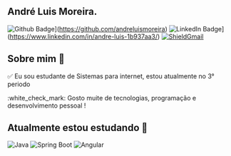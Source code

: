 ## André Luis Moreira.

![Github Badge](https://img.shields.io/badge/-Github-000?style=flat-square&logo=Github&logoColor=white&link=https://github.com/andreluismoreira)](https://github.com/andreluismoreira)
![LinkedIn Badge](https://img.shields.io/badge/-LinkedIn-blue?style=flat-square&logo=Linkedin&logoColor=white&link=https://www.linkedin.com/in/andre-luis-1b937aa3/)](https://www.linkedin.com/in/andre-luis-1b937aa3/)
<a target="_blank" href="mailto:andreluistma@gmail.com?subject=Hello%20again"><img src="https://img.shields.io/badge/Gmail-D14836?style=flat-square&logo=gmail&logoColor=white" alt="ShieldGmail"/> </a>

## Sobre mim :dart:

 :white_check_mark: Eu sou estudante de Sistemas para internet, estou atualmente no 3° periodo 
<p>
 :white_check_mark: Gosto muite de tecnologias, programação e desenvolvimento pessoal ! 


## Atualmente estou estudando :rocket:

![Java](https://img.shields.io/badge/Java-ED8B00?style=for-the-badge&logo=java&logoColor=white)
![Spring Boot](https://img.shields.io/badge/Spring-6DB33F?style=for-the-badge&logo=spring&logoColor=white)
![Angular](https://img.shields.io/badge/Angular-DD0031?style=for-the-badge&logo=angular&logoColor=white)


<!--
**andreluismoreira/andreluismoreira** is a ✨ _special_ ✨ repository because its `README.md` (this file) appears on your GitHub profile.

Here are some ideas to get you started:

- 🔭 I’m currently working on ...
- 🌱 I’m currently learning ...
- 👯 I’m looking to collaborate on ...
- 🤔 I’m looking for help with ...
- 💬 Ask me about ...
- 📫 How to reach me: ...
- 😄 Pronouns: ...
- ⚡ Fun fact: ...
-->
